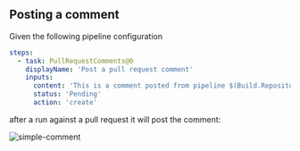 ## Posting a comment

Given the following pipeline configuration

```yaml
steps:
  - task: PullRequestComments@0
    displayName: 'Post a pull request comment'
    inputs:
      content: 'This is a comment posted from pipeline $(Build.Repository.Name)'
      status: 'Pending'
      action: 'create'
```

after a run against a pull request it will post the comment:

![simple-comment](../../marketplace/docs/images/simple-pr-comment.png)
